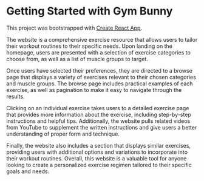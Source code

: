 # Getting Started with Gym Bunny

This project was bootstrapped with [Create React App](https://github.com/facebook/create-react-app).

The website is a comprehensive exercise resource that allows users to tailor their workout routines to their specific needs. Upon landing on the homepage, users are presented with a selection of exercise categories to choose from, as well as a list of muscle groups to target.

Once users have selected their preferences, they are directed to a browse page that displays a variety of exercises relevant to their chosen categories and muscle groups. The browse page includes practical examples of each exercise, as well as pagination to make it easy to navigate through the results.

Clicking on an individual exercise takes users to a detailed exercise page that provides more information about the exercise, including step-by-step instructions and helpful tips. Additionally, the website pulls related videos from YouTube to supplement the written instructions and give users a better understanding of proper form and technique.

Finally, the website also includes a section that displays similar exercises, providing users with additional options and variations to incorporate into their workout routines. Overall, this website is a valuable tool for anyone looking to create a personalized exercise regimen tailored to their specific goals and needs.
